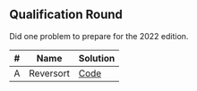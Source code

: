 ## Qualification Round

Did one problem to prepare for the 2022 edition.

| # | Name | Solution |
|---| ----- | -------- |
|A| Reversort | [Code](./Qualification%20Round/reversort.py)|
